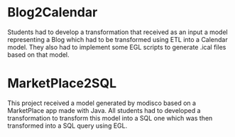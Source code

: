 # Blog2Calendar
Students had to develop a transformation that received as an input a model representing a Blog which had to be transformed using ETL into a Calendar model. They also had to implement some EGL scripts to generate .ical files based on that model.

# MarketPlace2SQL
This project received a model generated by modisco based on a MarketPlace app made with Java. All students had to developed a transformation to transform this model into a SQL one which was then transformed into a SQL query using EGL.
